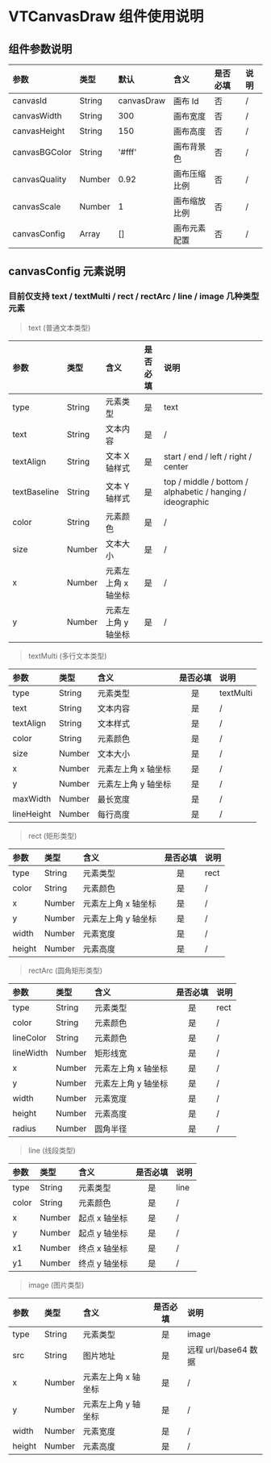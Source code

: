 # VTCanvasDraw 组件使用说明

## 组件参数说明

| 参数          | 类型   | 默认       | 含义         | 是否必填 | 说明 |
| :------------ | :----- | :--------- | :----------- | :------- | :--- |
| canvasId      | String | canvasDraw | 画布 Id      | 否       | /    |
| canvasWidth   | String | 300        | 画布宽度     | 否       | /    |
| canvasHeight  | String | 150        | 画布高度     | 否       | /    |
| canvasBGColor | String | '#fff'     | 画布背景色   | 否       | /    |
| canvasQuality | Number | 0.92       | 画布压缩比例 | 否       | /    |
| canvasScale   | Number | 1          | 画布缩放比例 | 否       | /    |
| canvasConfig  | Array  | []         | 画布元素配置 | 否       | /    |

## canvasConfig 元素说明

### 目前仅支持 text / textMulti / rect / rectArc / line / image 几种类型元素

> text (普通文本类型)

| 参数         | 类型   | 含义                | 是否必填 | 说明                                                       |
| :----------- | :----- | :------------------ | :------: | :--------------------------------------------------------- |
| type         | String | 元素类型            |    是    | text                                                       |
| text         | String | 文本内容            |    是    | /                                                          |
| textAlign    | String | 文本 X 轴样式       |    是    | start / end / left / right / center                        |
| textBaseline | String | 文本 Y 轴样式       |    是    | top / middle / bottom / alphabetic / hanging / ideographic |
| color        | String | 元素颜色            |    是    | /                                                          |
| size         | Number | 文本大小            |    是    | /                                                          |
| x            | Number | 元素左上角 x 轴坐标 |    是    | /                                                          |
| y            | Number | 元素左上角 y 轴坐标 |    是    | /                                                          |

> textMulti (多行文本类型)

| 参数       | 类型   | 含义                | 是否必填 | 说明      |
| :--------- | :----- | :------------------ | :------: | :-------- |
| type       | String | 元素类型            |    是    | textMulti |
| text       | String | 文本内容            |    是    | /         |
| textAlign  | String | 文本样式            |    是    | /         |
| color      | String | 元素颜色            |    是    | /         |
| size       | Number | 文本大小            |    是    | /         |
| x          | Number | 元素左上角 x 轴坐标 |    是    | /         |
| y          | Number | 元素左上角 y 轴坐标 |    是    | /         |
| maxWidth   | Number | 最长宽度            |    是    | /         |
| lineHeight | Number | 每行高度            |    是    | /         |

> rect (矩形类型)

| 参数   | 类型   | 含义                | 是否必填 | 说明 |
| :----- | :----- | :------------------ | :------: | :--- |
| type   | String | 元素类型            |    是    | rect |
| color  | String | 元素颜色            |    是    | /    |
| x      | Number | 元素左上角 x 轴坐标 |    是    | /    |
| y      | Number | 元素左上角 y 轴坐标 |    是    | /    |
| width  | Number | 元素宽度            |    是    | /    |
| height | Number | 元素高度            |    是    | /    |

> rectArc (圆角矩形类型)

| 参数      | 类型   | 含义                | 是否必填 | 说明 |
| :-------- | :----- | :------------------ | :------: | :--- |
| type      | String | 元素类型            |    是    | rect |
| color     | String | 元素颜色            |    是    | /    |
| lineColor | String | 元素颜色            |    是    | /    |
| lineWidth | Number | 矩形线宽            |    是    | /    |
| x         | Number | 元素左上角 x 轴坐标 |    是    | /    |
| y         | Number | 元素左上角 y 轴坐标 |    是    | /    |
| width     | Number | 元素宽度            |    是    | /    |
| height    | Number | 元素高度            |    是    | /    |
| radius    | Number | 圆角半径            |    是    | /    |

> line (线段类型)

| 参数  | 类型   | 含义          | 是否必填 | 说明 |
| :---- | :----- | :------------ | :------: | :--- |
| type  | String | 元素类型      |    是    | line |
| color | String | 元素颜色      |    是    | /    |
| x     | Number | 起点 x 轴坐标 |    是    | /    |
| y     | Number | 起点 y 轴坐标 |    是    | /    |
| x1    | Number | 终点 x 轴坐标 |    是    | /    |
| y1    | Number | 终点 y 轴坐标 |    是    | /    |

> image (图片类型)

| 参数   | 类型   | 含义                | 是否必填 | 说明                 |
| :----- | :----- | :------------------ | :------: | :------------------- |
| type   | String | 元素类型            |    是    | image                |
| src    | String | 图片地址            |    是    | 远程 url/base64 数据 |
| x      | Number | 元素左上角 x 轴坐标 |    是    | /                    |
| y      | Number | 元素左上角 y 轴坐标 |    是    | /                    |
| width  | Number | 元素宽度            |    是    | /                    |
| height | Number | 元素高度            |    是    | /                    |
